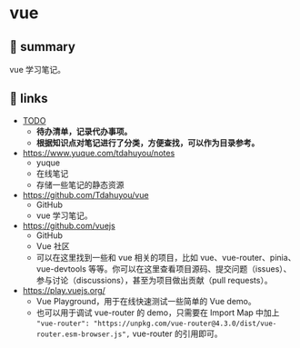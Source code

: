 # vue

## 📝 summary

vue 学习笔记。

## 🔗 links

- [TODO](./TODO.md)
  - **待办清单，记录代办事项。**
  - **根据知识点对笔记进行了分类，方便查找，可以作为目录参考。**
- https://www.yuque.com/tdahuyou/notes
  - yuque
  - 在线笔记
  - 存储一些笔记的静态资源
- https://github.com/Tdahuyou/vue
  - GitHub
  - vue 学习笔记。
- https://github.com/vuejs
  - GitHub
  - Vue 社区
  - 可以在这里找到一些和 vue 相关的项目，比如 vue、vue-router、pinia、vue-devtools 等等。你可以在这里查看项目源码、提交问题（issues）、参与讨论（discussions），甚至为项目做出贡献（pull requests）。
- https://play.vuejs.org/
  - Vue Playground，用于在线快速测试一些简单的 Vue demo。
  - 也可以用于调试 vue-router 的 demo，只需要在 Import Map 中加上 `"vue-router": "https://unpkg.com/vue-router@4.3.0/dist/vue-router.esm-browser.js",` vue-router 的引用即可。